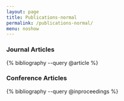 ```yaml
---
layout: page
title: Publications-normal
permalink: /publications-normal/
menu: noshow
---
```


### Journal Articles
{% bibliography --query @article %}

### Conference Articles
{% bibliography --query @inproceedings %}